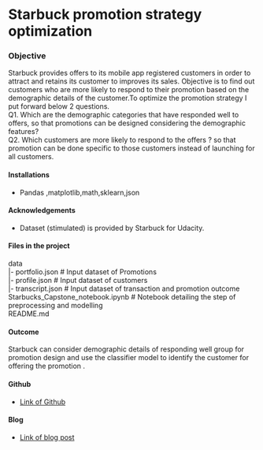 # Starbuck promotion strategy optimization
### Objective
  Starbuck provides offers to its mobile app registered customers in order to attract and retains its customer to improves its sales. Objective is to find out customers who are more likely to respond to their promotion based on the demographic details of the customer.To optimize the promotion strategy I put forward below 2 questions.\
   Q1. Which are the demographic categories that have responded well to offers, so that promotions can be designed considering the demographic features?\
   Q2. Which customers are more likely to respond to the offers ? so that promotion can be done specific to those customers instead of launching for all customers. 
   
#### Installations
 - Pandas ,matplotlib,math,sklearn,json

#### Acknowledgements
 - Dataset (stimulated) is provided by Starbuck for Udacity.

#### Files in the project 
data\
|- portfolio.json # Input dataset of Promotions\
|- profile.json # Input dataset of customers\
|- transcript.json # Input dataset of transaction and promotion outcome\
Starbucks_Capstone_notebook.ipynb # Notebook detailing the step of preprocessing and modelling \
README.md 

#### Outcome
Starbuck can consider demographic details of responding well group for promotion design and use the classifier model to identify the customer for offering the promotion .

#### Github
  - [Link of Github](https://github.com/kingkovai/Starbuck_promotion_optimization.git)

#### Blog
- [Link of blog post](https://medium.com/@kingkovai/starbuck-promotion-strategy-optimization-d8c2624a686e)
  



